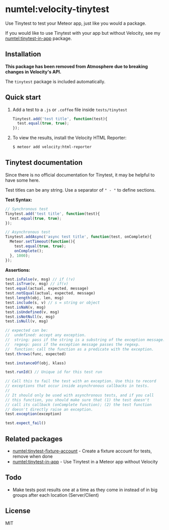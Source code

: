 # numtel:velocity-tinytest

Use Tinytest to test your Meteor app, just like you would a package.

If you would like to use Tinytest with your app but without Velocity, see my
[numtel:tinytest-in-app](https://github.com/numtel/tinytest-in-app) package.

## Installation

**This package has been removed from Atmosphere due to breaking changes in Velocity's API.**

The `tinytest` package is included automatically.

## Quick start

1. Add a test to a `.js` or `.coffee` file inside `tests/tinytest`
    ```javascript
    Tinytest.add('test title', function(test){
      test.equal(true, true);
    });
    ```

2. To view the results, install the Velocity HTML Reporter:
    ```bash
    $ meteor add velocity:html-reporter
    ```

## Tinytest documentation

Since there is no official documentation for Tinytest, it may be helpful to have
some here.

Test titles can be any string. Use a separator of `" - "` to define sections.

**Test Syntax:**
```javascript
// Synchronous test
Tinytest.add('test title', function(test){
  test.equal(true, true);
});

// Asynchronous test
Tinytest.addAsync('async test title', function(test, onComplete){
  Meteor.setTimeout(function(){
    test.equal(true, true);
    onComplete();
  }, 1000);
});
```

**Assertions:**
```javascript
test.isFalse(v, msg) // if (!v)
test.isTrue(v, msg) // if(v)
test.equal(actual, expected, message)
test.notEqual(actual, expected, message)
test.length(obj, len, msg)
test.include(s, v) // s = string or object
test.isNaN(v, msg)
test.isUndefined(v, msg)
test.isNotNull(v, msg)
test.isNull(v, msg)

// expected can be:
//  undefined: accept any exception.
//  string: pass if the string is a substring of the exception message.
//  regexp: pass if the exception message passes the regexp.
//  function: call the function as a predicate with the exception.
test.throws(func, expected)

test.instanceOf(obj, klass)

test.runId() // Unique id for this test run

// Call this to fail the test with an exception. Use this to record
// exceptions that occur inside asynchronous callbacks in tests.
//
// It should only be used with asynchronous tests, and if you call
// this function, you should make sure that (1) the test doesn't
// call its callback (onComplete function); (2) the test function
// doesn't directly raise an exception.
test.exception(exception)

test.expect_fail()
```

## Related packages
* [numtel:tinytest-fixture-account](http://github.com/numtel/tinytest-fixture-account) - Create a fixture account for tests, remove when done
* [numtel:tinytest-in-app](https://github.com/numtel/tinytest-in-app) - Use Tinytest in a Meteor app without Velocity

## Todo

* Make tests post results one at a time as they come in instead of in big groups after each location (Server/Client)

## License

MIT
